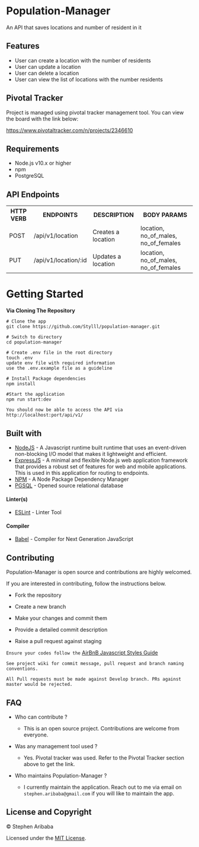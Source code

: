 # Population-Manager
An API that saves locations and number of resident in it

## Features
* User can create a location with the number of residents
* User can update a location
* User can delete a location
* User can view the list of locations with the number residents

## Pivotal Tracker
Project is managed using pivotal tracker management tool. You can view the board with the link below:

https://www.pivotaltracker.com/n/projects/2346610

## Requirements

* Node.js v10.x or higher
* npm
* PostgreSQL


## API Endpoints
<table>
<tr><th>HTTP VERB</th><th>ENDPOINTS</th><th>DESCRIPTION</th><th>BODY PARAMS</th></tr>
<tr><td>POST</td><td>/api/v1/location</td><td>Creates a location</td><td>location, no_of_males, no_of_females</td></tr>
<tr><td>PUT</td><td>/api/v1/location/:id</td><td>Updates a location</td><td>location, no_of_males, no_of_females</td></tr>

</table>


# Getting Started
**Via Cloning The Repository**
```
# Clone the app
git clone https://github.com/Stylll/population-manager.git

# Switch to directory
cd population-manager

# Create .env file in the root directory
touch .env
update env file with required information
use the .env.example file as a guideline

# Install Package dependencies
npm install

#Start the application
npm run start:dev

You should now be able to access the API via http://localhost:port/api/v1/
```


## Built with
* [NodeJS](https://nodejs.org/en/) - A Javascript runtime built runtime that uses an event-driven non-blocking I/O model that makes it lightweight and efficient.
* [ExpressJS](http://expressjs.com/) - A minimal and flexible Node.js web application framework that provides a robust set of features for web and mobile applications. This is used in this application for routing to endpoints.
* [NPM](https://www.npmjs.com/) - A Node Package Dependency Manager
* [PGSQL](https://www.postgresql.org/) - Opened source relational database

#### Linter(s)

* [ESLint](https://eslint.org/) - Linter Tool

#### Compiler

* [Babel](https://eslint.org/) - Compiler for Next Generation JavaScript

## Contributing
Population-Manager is open source and contributions are highly welcomed.

If you are interested in contributing, follow the instructions below.

* Fork the repository

* Create a new branch

* Make your changes and commit them

* Provide a detailed commit description

* Raise a pull request against staging

`Ensure your codes follow the` [AirBnB Javascript Styles Guide](https://github.com/airbnb/javascript)

`See project wiki for commit message, pull request and branch naming conventions.`

`All Pull requests must be made against Develop branch. PRs against master would be rejected.`

## FAQ

* Who can contribute ?
  - This is an open source project. Contributions are welcome from everyone.

* Was any management tool used ?
  - Yes. Pivotal tracker was used. Refer to the Pivotal Tracker section above to get the link.

* Who maintains Population-Manager ?
  - I currently maintain the application. Reach out to me via email on `stephen.aribaba@gmail.com` if 
  you will like to maintain the app.


## License and Copyright

&copy; Stephen Aribaba

Licensed under the [MIT License](https://opensource.org/licenses/MIT).

